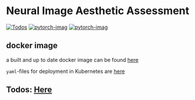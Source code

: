 # Neural Image Aesthetic Assessment

[![Todos](https://badgen.net/https/api.tickgit.com/badgen/github.com/janpf/NIAA)](https://www.tickgit.com/browse?repo=github.com/janpf/NIAA)
[![pytorch-imag](https://badgen.net/docker/size/janpf/niaa/pytorch-latest?icon=docker&label=pytorch)](hub.docker.com/repository/docker/janpf/niaa/tags)
[![pytorch-imag](https://badgen.net/docker/size/janpf/niaa/flask-latest?icon=docker&label=flask)](hub.docker.com/repository/docker/janpf/niaa/tags)

## docker image
a built and up to date docker image can be found [here](https://hub.docker.com/r/janpf/niaa)

`yaml`-files for deployment in Kubernetes are [here](k8s)

## Todos: [Here](https://www.tickgit.com/browse?repo=github.com/janpf/niaa)
